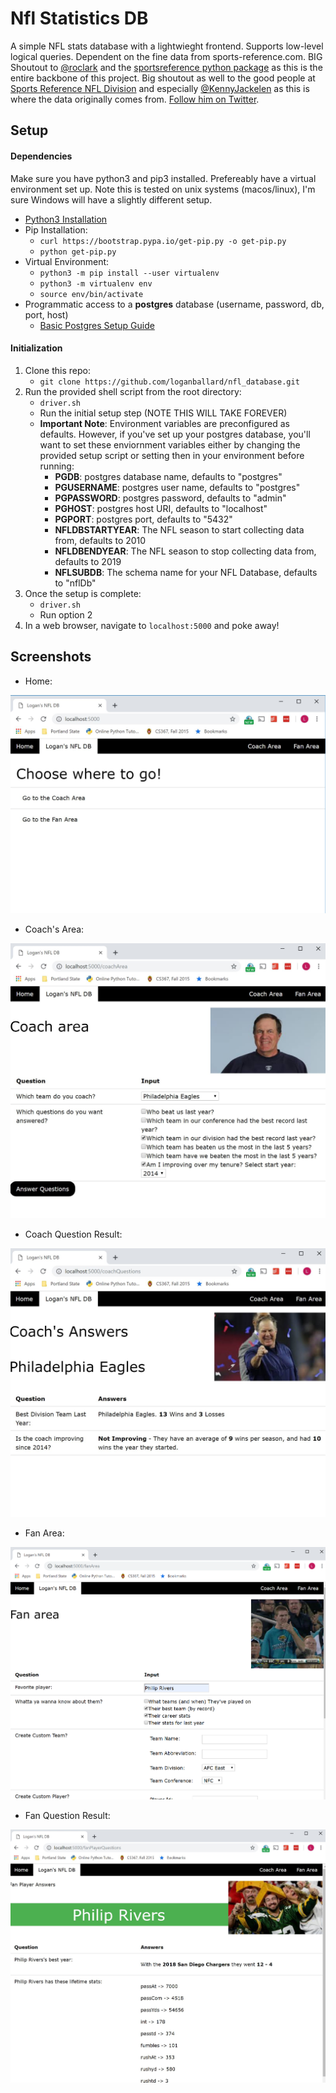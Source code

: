# Nfl Statistics DB

A simple NFL stats database with a lightwieght frontend.  Supports low-level logical queries.  Dependent on the fine data from sports-reference.com. BIG Shoutout to [@roclark](https://github.com/roclark) and the [sportsreference python package](https://github.com/roclark/sportsreference) as this is the entire backbone of this project.  Big shoutout as well to the good people at [Sports Reference NFL Division](https://www.pro-football-reference.com) and especially [@KennyJackelen](https://github.com/kennyjackelen) as this is where the data originally comes from. [Follow him on Twitter](https://twitter.com/kennyjackelen?lang=en).

## Setup

#### Dependencies
Make sure you have python3 and pip3 installed.  Prefereably have a virtual environment set up.  Note this is tested on unix systems (macos/linux), I'm sure Windows will have a slightly different setup.

* [Python3 Installation](https://www.python.org/downloads/)
* Pip Installation: 
    * `curl https://bootstrap.pypa.io/get-pip.py -o get-pip.py`
    * `python get-pip.py`
* Virtual Environment:
    * `python3 -m pip install --user virtualenv`
    * `python3 -m virtualenv env`
    * `source env/bin/activate`
* Programmatic access to a __postgres__ database (username, password, db, port, host)
    * [Basic Postgres Setup Guide](https://www.techrepublic.com/blog/diy-it-guy/diy-a-postgresql-database-server-setup-anyone-can-handle/)

#### Initialization
1. Clone this repo:
    * `git clone https://github.com/loganballard/nfl_database.git`
2. Run the provided shell script from the root directory:
    * `driver.sh`
    * Run the initial setup step (NOTE THIS WILL TAKE FOREVER)
    * __Important Note__: Environment variables are preconfigured as defaults. However, if you've set up your postgres database, you'll want to set these enviornment variables either by changing the provided setup script or setting then in your environment before running:
        * __PGDB__: postgres database name, defaults to "postgres"
        * __PGUSERNAME__: postgres user name, defaults to "postgres"
        * __PGPASSWORD__: postgres password, defaults to "admin"
        * __PGHOST__: postgres host URI, defaults to "localhost"
        * __PGPORT__: postgres port, defaults to "5432"
        * __NFLDBSTARTYEAR__: The NFL season to start collecting data from, defaults to 2010
        * __NFLDBENDYEAR__: The NFL season to stop collecting data from, defaults to 2019
        * __NFLSUBDB__: The schema name for your NFL Database, defaults to "nflDb"
3. Once the setup is complete:
    * `driver.sh`
    * Run option 2
4. In a web browser, navigate to `localhost:5000` and poke away!

## Screenshots

* Home:

![Home](screenshots/home.jpg)

* Coach's Area:

![Coach Area](screenshots/coach.jpg)

* Coach Question Result:

![Coach Question Result](screenshots/coachAnswer.jpg)

* Fan Area:

![Fan Area](screenshots/fan.png)

* Fan Question Result:

![Fan Question Result](screenshots/fanAnswer.jpg)
